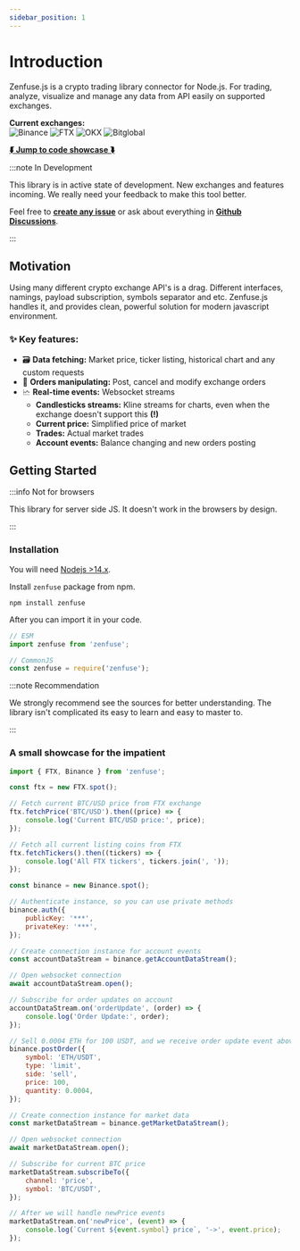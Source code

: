 ```yaml
---
sidebar_position: 1
---
```


# Introduction

Zenfuse.js is a crypto trading library connector for Node.js. For trading, analyze, visualize and manage any data from API easily on supported exchanges.

**Current exchanges:**<br/>
![Binance](/img/exchanges/badges/binance-badge.svg)
![FTX](/img/exchanges/badges/FTX-badge.svg)
![OKX](/img/exchanges/badges/OKX-badge.svg)
![Bitglobal](/img/exchanges/badges/Bitglobal-badge.svg)

**[⮮ Jump to code showcase ⮯](#a-small-showcase-for-the-impatient)**

:::note In Development

This library is in active state of development. New exchanges and features incoming. We really need your feedback to make this tool better.

Feel free to [**create any issue**](https://github.com/zenfuse/zenfuse.js/issues) or ask about everything in [**Github Discussions**](https://github.com/zenfuse/zenfuse.js/discussions).

:::

## Motivation

Using many different crypto exchange API's is a drag. Different interfaces, namings, payload subscription, symbols separator and etc.
Zenfuse.js handles it, and provides clean, powerful solution for modern javascript environment.

### ✨ Key features:

-   🗃️ **Data fetching:** Market price, ticker listing, historical chart and any custom requests
-   💱 **Orders manipulating:** Post, cancel and modify exchange orders
-   🗠 **Real-time events:** Websocket streams
    -   **Candlesticks streams:** Kline streams for charts, even when the exchange doesn't support this **(!)**
    -   **Current price:** Simplified price of market
    -   **Trades:** Actual market trades
    -   **Account events:** Balance changing and new orders posting

## Getting Started

:::info Not for browsers

This library for server side JS. It doesn't work in the browsers by design.

:::

### Installation

You will need [Nodejs >14.x](https://nodejs.org/en/).

Install `zenfuse` package from npm.

```
npm install zenfuse
```

After you can import it in your code.

```js
// ESM
import zenfuse from 'zenfuse';

// CommonJS
const zenfuse = require('zenfuse');
```

:::note Recommendation

We strongly recommend see the sources for better understanding. The library isn't complicated its easy to learn and easy to master to.

:::

### A small showcase for the impatient

```js
import { FTX, Binance } from 'zenfuse';

const ftx = new FTX.spot();

// Fetch current BTC/USD price from FTX exchange
ftx.fetchPrice('BTC/USD').then((price) => {
    console.log('Current BTC/USD price:', price);
});

// Fetch all current listing coins from FTX
ftx.fetchTickers().then((tickers) => {
    console.log('All FTX tickers', tickers.join(', '));
});

const binance = new Binance.spot();

// Authenticate instance, so you can use private methods
binance.auth({
    publicKey: '***',
    privateKey: '***',
});

// Create connection instance for account events
const accountDataStream = binance.getAccountDataStream();

// Open websocket connection
await accountDataStream.open();

// Subscribe for order updates on account
accountDataStream.on('orderUpdate', (order) => {
    console.log('Order Update:', order);
});

// Sell 0.0004 ETH for 100 USDT, and we receive order update event above
binance.postOrder({
    symbol: 'ETH/USDT',
    type: 'limit',
    side: 'sell',
    price: 100,
    quantity: 0.0004,
});

// Create connection instance for market data
const marketDataStream = binance.getMarketDataStream();

// Open websocket connection
await marketDataStream.open();

// Subscribe for current BTC price
marketDataStream.subscribeTo({
    channel: 'price',
    symbol: 'BTC/USDT',
});

// After we will handle newPrice events
marketDataStream.on('newPrice', (event) => {
    console.log(`Current ${event.symbol} price`, '->', event.price);
});
```
